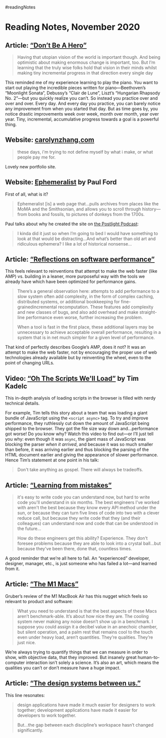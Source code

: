 #readingNotes

# Reading Notes, November 2020

## Article: [“Don’t Be A Hero”](http://robinrendle.com/notes/dont-be-a-hero.html)

> Having that utopian vision of the world is important though. And being optimistic about making enormous change is important, too. But I’m learning that the truly wise folks hold that vision in their minds whilst making tiny incremental progress in that direction every single day

This reminded me of my experience learning to play the piano. You want to start out playing the incredible pieces written for piano—Beethoven’s “Moonlight Sonata”, Debussy’s “Clair de Lune”,  Liszt’s “Hungarian Rhapsody No. 2”—but you quickly realize you can’t. So instead you practice over and over and over. Every day. And every day you practice, you can barely notice any improvement from when you started that day. But as time goes by, you notice drastic improvements week over week, month over month, year over year. Tiny, incremental, accumulative progress towards a goal is a powerful thing.

## Website: [carolynzhang.com](https://www.carolynzhang.com/)

> these days, i'm trying to not define myself by what i make, or what people pay me for.

Lovely new portfolio site. 

## Website: [Ephemeralist](https://ephemeralist-ixz4p7lmaq-ue.a.run.app) by Paul Ford

First of all, what is it?

> Ephemeralist [is] a web page that...pulls archives from places like the MoMA and the Smithsonian, and allows you to scroll through history—from books and fossils, to pictures of donkeys from the 1700s.

Paul talks about why he created the site on [the Postlight Podcast](https://postlight.com/podcast/life-in-the-clouds-the-present-and-future-of-cloud-hosting-services):

>  I kinda did it just so when I’m going to bed I would have something to look at that would be distracting...And what’s better than old art and ridiculous ephemera? I like a lot of historical nonsense...

## Article: [“Reflections on software performance”](https://blog.nelhage.com/post/reflections-on-performance/)

This feels relevant to reinventions that attempt to make the web faster (like AMP) vs. building in a leaner, more purposeful way with the tools we already have which have been optimized for performance gains.

> There’s a general observation here: attempts to add performance to a slow system often add complexity, in the form of complex caching, distributed systems, or additional bookkeeping for fine-grainedincremental recomputation. These features add complexity and new classes of bugs, and also add overhead and make straight-line performance even worse, further increasing the problem.
>
> When a tool is fast in the first place, these additional layers may be unnecessary to achieve acceptable overall performance, resulting in a system that is in net much simpler for a given level of performance.

That kind of perfectly describes Google’s AMP, does it not? It was an attempt to make the web faster, not by encouraging the proper use of web technologies already available but by reinventing the wheel, even to the point of changing URLs.

## Video: [“Oh The Scripts We'll Load”](https://www.youtube.com/watch?v=tr6aHw8I32M&t=993s) by Tim Kadelc

This in-depth analysis of loading scripts in the browser is filled with nerdy technical details.

For example, Tim tells this story about a team that was loading a giant bundle of JavaScript using the `<script async>` tag. To try and improve performance, they ruthlessly cut down the amount of JavaScript being shipped to the browser. They got the file size way down and...performance got worse! Do you know why? Watch this video to find out—or I’ll just tell you why: even though it was `async`, the giant mass of JavaScript was blocking the parser _when it arrived_, and because it was so much smaller than before, it was arriving earlier and thus blocking the parsing of the HTML document earlier and giving the appearance of slower performance. Hence Tim’s statement at one point in his talk:

> Don't take anything as gospel. There will always be tradeoffs.

## Article: [“Learning from mistakes”](http://www.jackfranklin.co.uk/blog/learning-from-mistakes/)

> it's easy to write code you can understand now, but hard to write code you'll understand in six months. The best engineers I've worked with aren't the best because they know every API method under the sun, or because they can turn five lines of code into two with a clever reduce call, but because they write code that they (and their colleagues) can understand now and code that can be understood in the future...
> 
> How do these engineers get this ability? Experience. They don't foresee problems because they are able to look into a crystal ball...but because they've been there, done that, countless times.

A good reminder that we’re all here to fail. An “experienced” developer, designer, manager, etc., is just someone who has failed a lot—and learned from it.

## Article: [“The M1 Macs”](https://daringfireball.net/2020/11/the_m1_macs)

Gruber’s review of the M1 MacBook Air has this nugget which feels so relevant to product and software:

> What you need to understand is that the best aspects of these Macs aren’t benchmark-able. It’s about how nice they are. The cooling system never making any noise doesn’t show up in a benchmark. I suppose you could assign it a decibel value in an anechoic chamber, but silent operation, and a palm rest that remains cool to the touch even under heavy load, aren’t quantities. They’re qualities. They’re just nice.

We’re always trying to quantify things that we can measure in order to show, with objective data, that they improved. But insanely great human-to-computer interaction isn’t solely a science. It’s also an art, which means the qualities you can’t or don’t measure have a huge impact.

## Article: [“The design systems between us.”](https://ethanmarcotte.com/wrote/the-design-systems-between-us/)

This line resonates:

> design applications have made it much easier for designers to work together; development applications have made it easier for developers to work together.
>
> But...the gap between each discipline’s workspace hasn’t changed significantly.
